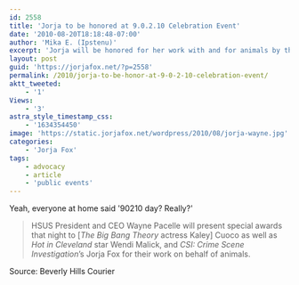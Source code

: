```yaml
---
id: 2558
title: 'Jorja to be honored at 9.0.2.10 Celebration Event'
date: '2010-08-20T18:18:48-07:00'
author: 'Mika E. (Ipstenu)'
excerpt: 'Jorja will be honored for her work with and for animals by the HSUS President and CEO Wayne Pacelle at 9.02.10 Day in ... 90210.  No, really.'
layout: post
guid: 'https://jorjafox.net/?p=2558'
permalink: /2010/jorja-to-be-honor-at-9-0-2-10-celebration-event/
aktt_tweeted:
    - '1'
Views:
    - '3'
astra_style_timestamp_css:
    - '1634354450'
image: 'https://static.jorjafox.net/wordpress/2010/08/jorja-wayne.jpg'
categories:
    - 'Jorja Fox'
tags:
    - advocacy
    - article
    - 'public events'
---
```


Yeah, everyone at home said '90210 day?  Really?'

<blockquote>HSUS President and CEO Wayne Pacelle will present special awards that night to [<em>The Big Bang Theory</em> actress Kaley] Cuoco as well as <em>Hot in Cleveland</em> star Wendi Malick, and <em>CSI: Crime Scene Investigation</em>’s Jorja Fox for their work on behalf of animals.</blockquote>

Source: Beverly Hills Courier
